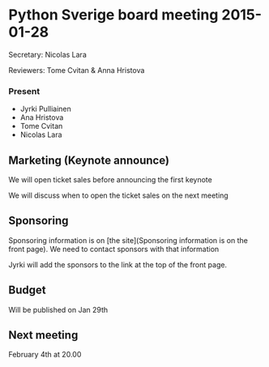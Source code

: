 # Python Sverige board meeting 2015-01-28

Secretary: Nicolas Lara

Reviewers: Tome Cvitan & Anna Hristova

### Present

- Jyrki Pulliainen
- Ana Hristova
- Tome Cvitan
- Nicolas Lara

## Marketing (Keynote announce)

We will open ticket sales before announcing the first keynote

We will discuss when to open the ticket sales on the next meeting

## Sponsoring

Sponsoring information is on [the site](Sponsoring information is on
the front page). We need to contact sponsors with that information

Jyrki will add the sponsors to the link at the top of the front page.

## Budget

Will be published on Jan 29th

## Next meeting

February 4th at 20.00
